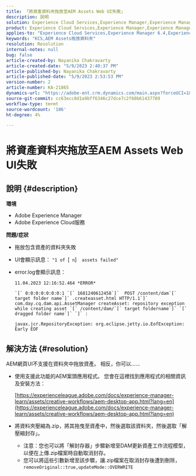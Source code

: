 ```yaml
---
title: 「將資產資料夾拖放至AEM Assets Web UI失敗」
description: 說明
solution: Experience Cloud Services,Experience Manager,Experience Manager as a Cloud Service
product: Experience Cloud Services,Experience Manager,Experience Manager as a Cloud Service
applies-to: "Experience Cloud Services,Experience Manager 6.4,Experience Manager Assets,Experience Manager as a Cloud Service,Experience Manager 6.5"
keywords: "KCS,AEM Assets拖放資料夾"
resolution: Resolution
internal-notes: null
bug: false
article-created-by: Nayanika Chakravarty
article-created-date: "5/9/2023 2:40:37 PM"
article-published-by: Nayanika Chakravarty
article-published-date: "5/9/2023 2:53:53 PM"
version-number: 2
article-number: KA-21865
dynamics-url: "https://adobe-ent.crm.dynamics.com/main.aspx?forceUCI=1&pagetype=entityrecord&etn=knowledgearticle&id=7b221c72-77ee-ed11-8849-6045bd006079"
source-git-commit: cc63ecc8d1a9bff6346c27dce7c2f60b61437789
workflow-type: tm+mt
source-wordcount: '186'
ht-degree: 4%

---
```


# 將資產資料夾拖放至AEM Assets Web UI失敗

## 說明 {#description}


<b>環境</b>

- Adobe Experience Manager
- Adobe Experience Cloud服務


<b>問題/症狀</b>

- 拖放包含資產的資料夾失敗
- UI會顯示訊息： `"1 of `[` n`]`  assets failed"`
- error.log會顯示訊息：

   ```
   11.04.2023 12:16:52.464 *ERROR* 
   
   `[` 0:0:0:0:0:0:0:1 `[` 1681240612458`]`  POST /content/dam`[` target folder name`]` .createasset.html HTTP/1.1`]`  com.day.cq.dam.api.AssetManager createAsset: repository exception while creating asset `[` /content/dam/`[` target foldername`]` `[` dragged folder name`]` `]` :
   
   javax.jcr.RepositoryException: org.eclipse.jetty.io.EofException: Early EOF
   ```



## 解決方法 {#resolution}


AEM網頁UI不支援在資料夾中拖放資產。 相反，你可以……

- 使用支援此功能的AEM案頭應用程式。 您會在這裡找到應用程式的相關資訊及安裝方法：

   [https://experienceleague.adobe.com/docs/experience-manager-learn/assets/creative-workflows/aem-desktop-app.html?lang=en](https://experienceleague.adobe.com/docs/experience-manager-learn/assets/creative-workflows/aem-desktop-app.html?lang=en)
- 將資料夾壓縮為.zip，將其拖曳至資產中，然後選取該資料夾，然後選取「解壓縮封存」。 
   - 注意：您也可以將「解封存器」步驟新增至DAM更新資產工作流程模型，以便在上傳.zip檔案時自動取消封存。
   - 您可以將這些引數新增至該步驟，讓.zip檔案在取消封存後遭到刪除， `removeOriginal::true,updateMode::OVERWRITE`

